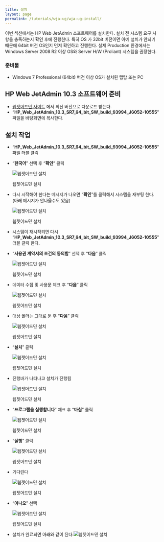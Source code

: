 ```yaml
---
title: 설치
layout: page
permalink: /tutorials/wja-ug/wja-ug-install/
---
```

이번 섹션에서는 HP Web JetAdmin 소프트웨어를 설치한다. 설치 전 시스템 요구 사항을 충족하는지 확인 후에 진행한다. 특히 OS 가 32bit 버전이면 아예 설치가 안되기 때문에 64bit 버전 OS인지 먼저 확인하고 진행한다. 실제 Production 환경에서는 Windows Server 2008 R2 이상 OS와 Server H/W (Proliant) 시스템을 권장한다.

### 준비물

  * Windows 7 Professional (64bit) 버전 이상 OS가 설치된 랩탑 또는 PC

## HP Web JetAdmin 10.3 소프트웨어 준비

  * <a href="http://•http://www.hp.com/go/webjetadmin" target="_blank">웹젯어드민 사이트</a> 에서 최신 버전으로 다운로드 받는다.
  * “**HP\_Web\_JetAdmin\_10.3\_SR7\_64\_bit\_SW\_build\_93994\_J6052-10555**” 파일을 바탕화면에 복사한다.

## 설치 작업

  * “**HP\_Web\_JetAdmin\_10.3\_SR7\_64\_bit\_SW\_build\_93994\_J6052-10555**” 파일 더블 클릭
  * &#8220;**한국어**&#8221; 선택 후 &#8220;**확인**&#8221; 클릭 <div id="attachment_248" style="width: 457px" class="wp-caption alignnone">
      <img class="size-full wp-image-248" src="http://i0.wp.com/hpidemo.net/wp-content/uploads/2016/04/wja_ug_02.jpg?fit=447%2C147" alt="웹젯어드민 설치" srcset="http://i0.wp.com/hpidemo.net/wp-content/uploads/2016/04/wja_ug_02.jpg?w=447 447w, http://i0.wp.com/hpidemo.net/wp-content/uploads/2016/04/wja_ug_02.jpg?resize=300%2C99 300w" sizes="(max-width: 447px) 100vw, 447px" data-recalc-dims="1" />
      
      <p class="wp-caption-text">
        웹젯어드민 설치
      </p>
    </div>

  * 다시 시작해야 한다는 메시지가 나오면 “**확인**”를 클릭해서 시스템을 재부팅 한다. (아래 메시지가 안나올수도 있음) <div id="attachment_249" style="width: 514px" class="wp-caption alignnone">
      <img class="size-full wp-image-249" src="http://i0.wp.com/hpidemo.net/wp-content/uploads/2016/04/wja_ug_03.jpg?fit=504%2C382" alt="웹젯어드민 설치" srcset="http://i0.wp.com/hpidemo.net/wp-content/uploads/2016/04/wja_ug_03.jpg?w=504 504w, http://i0.wp.com/hpidemo.net/wp-content/uploads/2016/04/wja_ug_03.jpg?resize=300%2C227 300w" sizes="(max-width: 504px) 100vw, 504px" data-recalc-dims="1" />
      
      <p class="wp-caption-text">
        웹젯어드민 설치
      </p>
    </div>

  * 시스템이 재시작되면 다시 “**HP\_Web\_JetAdmin\_10.3\_SR7\_64\_bit\_SW\_build\_93994\_J6052-10555**” 더블 클릭 한다.
  * &#8220;**사용권 계약서의 조건의 동의함**&#8221; 선택 후 &#8220;**다음**&#8221; 클릭 <div id="attachment_250" style="width: 514px" class="wp-caption alignnone">
      <img class="size-full wp-image-250" src="http://i2.wp.com/hpidemo.net/wp-content/uploads/2016/04/wja_ug_04.jpg?fit=504%2C382" alt="웹젯어드민 설치" srcset="http://i2.wp.com/hpidemo.net/wp-content/uploads/2016/04/wja_ug_04.jpg?w=504 504w, http://i2.wp.com/hpidemo.net/wp-content/uploads/2016/04/wja_ug_04.jpg?resize=300%2C227 300w" sizes="(max-width: 504px) 100vw, 504px" data-recalc-dims="1" />
      
      <p class="wp-caption-text">
        웹젯어드민 설치
      </p>
    </div>

  * 데이터 수집 및 사용문 체크 후 &#8220;**다음**&#8221; 클릭 <div id="attachment_251" style="width: 514px" class="wp-caption alignnone">
      <img class="size-full wp-image-251" src="http://i0.wp.com/hpidemo.net/wp-content/uploads/2016/04/wja_ug_05.jpg?fit=504%2C382" alt="웹젯어드민 설치" srcset="http://i0.wp.com/hpidemo.net/wp-content/uploads/2016/04/wja_ug_05.jpg?w=504 504w, http://i0.wp.com/hpidemo.net/wp-content/uploads/2016/04/wja_ug_05.jpg?resize=300%2C227 300w" sizes="(max-width: 504px) 100vw, 504px" data-recalc-dims="1" />
      
      <p class="wp-caption-text">
        웹젯어드민 설치
      </p>
    </div>

  * 대상 폴더는 그대로 둔 후 &#8220;**다음**&#8221; 클릭 <div id="attachment_252" style="width: 514px" class="wp-caption alignnone">
      <img class="size-full wp-image-252" src="http://i0.wp.com/hpidemo.net/wp-content/uploads/2016/04/wja_ug_06.jpg?fit=504%2C382" alt="웹젯어드민 설치" srcset="http://i0.wp.com/hpidemo.net/wp-content/uploads/2016/04/wja_ug_06.jpg?w=504 504w, http://i0.wp.com/hpidemo.net/wp-content/uploads/2016/04/wja_ug_06.jpg?resize=300%2C227 300w" sizes="(max-width: 504px) 100vw, 504px" data-recalc-dims="1" />
      
      <p class="wp-caption-text">
        웹젯어드민 설치
      </p>
    </div>

  * &#8220;**설치**&#8221; 클릭 <div id="attachment_253" style="width: 514px" class="wp-caption alignnone">
      <img class="size-full wp-image-253" src="http://i0.wp.com/hpidemo.net/wp-content/uploads/2016/04/wja_ug_07.jpg?fit=504%2C382" alt="웹젯어드민 설치" srcset="http://i0.wp.com/hpidemo.net/wp-content/uploads/2016/04/wja_ug_07.jpg?w=504 504w, http://i0.wp.com/hpidemo.net/wp-content/uploads/2016/04/wja_ug_07.jpg?resize=300%2C227 300w" sizes="(max-width: 504px) 100vw, 504px" data-recalc-dims="1" />
      
      <p class="wp-caption-text">
        웹젯어드민 설치
      </p>
    </div>

  * 진행바가 나타나고 설치가 진행됨 <div id="attachment_254" style="width: 514px" class="wp-caption alignnone">
      <img class="size-full wp-image-254" src="http://i1.wp.com/hpidemo.net/wp-content/uploads/2016/04/wja_ug_08.jpg?fit=504%2C382" alt="웹젯어드민 설치" srcset="http://i1.wp.com/hpidemo.net/wp-content/uploads/2016/04/wja_ug_08.jpg?w=504 504w, http://i1.wp.com/hpidemo.net/wp-content/uploads/2016/04/wja_ug_08.jpg?resize=300%2C227 300w" sizes="(max-width: 504px) 100vw, 504px" data-recalc-dims="1" />
      
      <p class="wp-caption-text">
        웹젯어드민 설치
      </p>
    </div>

  * &#8220;**프로그램을 실행합니다**&#8221; 체크 후 &#8220;**마침**&#8221; 클릭 <div id="attachment_255" style="width: 514px" class="wp-caption alignnone">
      <img class="size-full wp-image-255" src="http://i0.wp.com/hpidemo.net/wp-content/uploads/2016/04/wja_ug_09.jpg?fit=504%2C382" alt="웹젯어드민 설치" srcset="http://i0.wp.com/hpidemo.net/wp-content/uploads/2016/04/wja_ug_09.jpg?w=504 504w, http://i0.wp.com/hpidemo.net/wp-content/uploads/2016/04/wja_ug_09.jpg?resize=300%2C227 300w" sizes="(max-width: 504px) 100vw, 504px" data-recalc-dims="1" />
      
      <p class="wp-caption-text">
        웹젯어드민 설치
      </p>
    </div>

  * &#8220;**실행**&#8221; 클릭 <div id="attachment_256" style="width: 621px" class="wp-caption alignnone">
      <img class="size-full wp-image-256" src="http://i0.wp.com/hpidemo.net/wp-content/uploads/2016/04/wja_ug_10.jpg?fit=611%2C385" alt="웹젯어드민 설치" srcset="http://i0.wp.com/hpidemo.net/wp-content/uploads/2016/04/wja_ug_10.jpg?w=611 611w, http://i0.wp.com/hpidemo.net/wp-content/uploads/2016/04/wja_ug_10.jpg?resize=300%2C189 300w" sizes="(max-width: 611px) 100vw, 611px" data-recalc-dims="1" />
      
      <p class="wp-caption-text">
        웹젯어드민 설치
      </p>
    </div>

  * 기다린다 <div id="attachment_257" style="width: 401px" class="wp-caption alignnone">
      <img class="size-full wp-image-257" src="http://i1.wp.com/hpidemo.net/wp-content/uploads/2016/04/wja_ug_11.jpg?fit=391%2C504" alt="웹젯어드민 설치" srcset="http://i1.wp.com/hpidemo.net/wp-content/uploads/2016/04/wja_ug_11.jpg?w=391 391w, http://i1.wp.com/hpidemo.net/wp-content/uploads/2016/04/wja_ug_11.jpg?resize=233%2C300 233w" sizes="(max-width: 391px) 100vw, 391px" data-recalc-dims="1" />
      
      <p class="wp-caption-text">
        웹젯어드민 설치
      </p>
    </div>

  * &#8220;**아니오**&#8221; 선택 <div id="attachment_258" style="width: 466px" class="wp-caption alignnone">
      <img class="size-full wp-image-258" src="http://i0.wp.com/hpidemo.net/wp-content/uploads/2016/04/wja_ug_12.jpg?fit=456%2C123" alt="웹젯어드민 설치" srcset="http://i0.wp.com/hpidemo.net/wp-content/uploads/2016/04/wja_ug_12.jpg?w=456 456w, http://i0.wp.com/hpidemo.net/wp-content/uploads/2016/04/wja_ug_12.jpg?resize=300%2C81 300w" sizes="(max-width: 456px) 100vw, 456px" data-recalc-dims="1" />
      
      <p class="wp-caption-text">
        웹젯어드민 설치
      </p>
    </div>

  * 설치가 완료되면 아래와 같이 된다.<img class="alignleft wp-image-259 size-full" src="http://i2.wp.com/hpidemo.net/wp-content/uploads/2016/04/wja_ug_13.jpg?fit=1920%2C1048" alt="웹젯어드민 설치" srcset="http://i2.wp.com/hpidemo.net/wp-content/uploads/2016/04/wja_ug_13.jpg?w=1920 1920w, http://i2.wp.com/hpidemo.net/wp-content/uploads/2016/04/wja_ug_13.jpg?resize=300%2C164 300w, http://i2.wp.com/hpidemo.net/wp-content/uploads/2016/04/wja_ug_13.jpg?resize=768%2C419 768w, http://i2.wp.com/hpidemo.net/wp-content/uploads/2016/04/wja_ug_13.jpg?resize=1024%2C559 1024w" sizes="(max-width: 1000px) 100vw, 1000px" data-recalc-dims="1" />